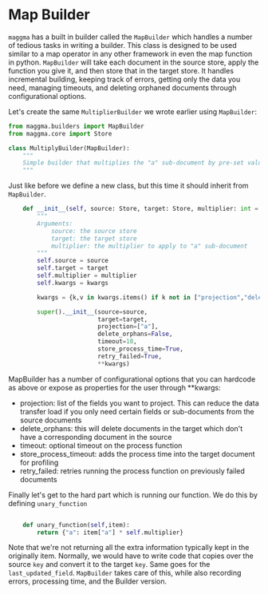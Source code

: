 # Map Builder

`maggma` has a built in builder called the `MapBuilder` which handles a number of tedious tasks in writing a builder. This class is designed to be used similar to a map operator in any other framework in even the map function in python. `MapBuilder` will take each document in the source store, apply the function you give it, and then store that in the target store. It handles incremental building, keeping track of errors, getting only the data you need, managing timeouts, and deleting orphaned documents through configurational options.

Let's create the same `MultiplierBuilder` we wrote earlier using `MapBuilder`:

``` python
from maggma.builders import MapBuilder
from maggma.core import Store

class MultiplyBuilder(MapBuilder):
    """
    Simple builder that multiplies the "a" sub-document by pre-set value
    """
```

Just like before we define a new class, but this time it should inherit from `MapBuilder`.

``` python
    def __init__(self, source: Store, target: Store, multiplier: int = 2, **kwargs):
        """
        Arguments:
            source: the source store
            target: the target store
            multiplier: the multiplier to apply to "a" sub-document
        """
        self.source = source
        self.target = target
        self.multiplier = multiplier
        self.kwargs = kwargs

        kwargs = {k,v in kwargs.items() if k not in ["projection","delete_orphans","timeout","store_process_time","retry_failed"]}

        super().__init__(source=source,
                         target=target,
                         projection=["a"],
                         delete_orphans=False,
                         timeout=10,
                         store_process_time=True,
                         retry_failed=True,
                         **kwargs)
```

MapBuilder has a number of configurational options that you can hardcode as above or expose as properties for the user through **kwargs:

- projection: list of the fields you want to project. This can reduce the data transfer load if you only need certain fields or sub-documents from the source documents
- delete_orphans: this will delete documents in the target which don't have a corresponding document in the source
- timeout: optional timeout on the process function
- store_process_timeout: adds the process time into the target document for profiling
- retry_failed: retries running the process function on previously failed documents

Finally let's get to the hard part which is running our function. We do this by defining `unary_function`

``` python

    def unary_function(self,item):
        return {"a": item["a"] * self.multiplier}

```

Note that we're not returning all the extra information typically kept in the originally item. Normally, we would have to write code that copies over the source `key` and convert it to the target `key`. Same goes for the `last_updated_field`. `MapBuilder` takes care of this, while also recording errors, processing time, and the Builder version.
